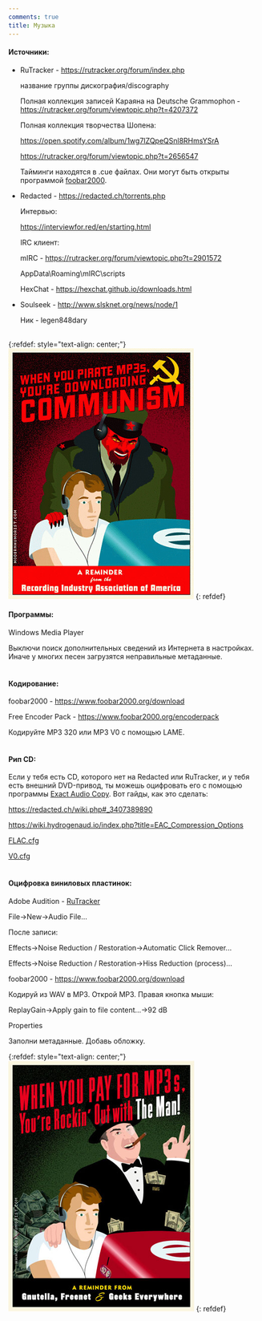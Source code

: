 ```yaml
---
comments: true
title: Музыка
---
```


#### Источники:

+ RuTracker - <https://rutracker.org/forum/index.php>

	название группы дискография/discography

	Полная коллекция записей Караяна на Deutsche Grammophon - <https://rutracker.org/forum/viewtopic.php?t=4207372>

	Полная коллекция творчества Шопена:
	
	<https://open.spotify.com/album/1wg7IZQpeQSnl8RHmsYSrA>
	
	<https://rutracker.org/forum/viewtopic.php?t=2656547>

	Тайминги находятся в .cue файлах. Они могут быть открыты программой [foobar2000](https://www.foobar2000.org/download).

+ Redacted - <https://redacted.ch/torrents.php>

	Интервью:

	<https://interviewfor.red/en/starting.html>

	IRC клиент:

	mIRC - <https://rutracker.org/forum/viewtopic.php?t=2901572>

	AppData\Roaming\mIRC\scripts

	HexChat - <https://hexchat.github.io/downloads.html>

+ Soulseek - <http://www.slsknet.org/news/node/1>

	Ник - legen848dary
<br><br>

{:refdef: style="text-align: center;"}
![Communism](/images/communism.jpg)
{: refdef}
<br>

#### Программы:

Windows Media Player

Выключи поиск дополнительных сведений из Интернета в настройках. Иначе у многих песен загрузятся неправильные метаданные.
<br><br>

#### Кодирование:

foobar2000 - <https://www.foobar2000.org/download>

Free Encoder Pack - <https://www.foobar2000.org/encoderpack>

Кодируйте MP3 320 или MP3 V0 с помощью LAME.
<br><br>

#### Рип CD:

Если у тебя есть CD, которого нет на Redacted или RuTracker, и у тебя есть внешний DVD-привод, ты можешь оцифровать его с помощью программы [Exact Audio Copy](https://www.exactaudiocopy.de/en/index.php/resources/download/). Вот гайды, как это сделать:

<https://redacted.ch/wiki.php#_3407389890>

<https://wiki.hydrogenaud.io/index.php?title=EAC_Compression_Options>

[FLAC.cfg](/files/FLAC.cfg)

[V0.cfg](/files/V0.cfg)
<br><br>

#### Оцифровка виниловых пластинок:

Adobe Audition - [RuTracker](https://rutracker.org/forum/tracker.php?nm=adobe%20audition)

File->New->Audio File...

После записи:

Effects->Noise Reduction / Restoration->Automatic Click Remover...

Effects->Noise Reduction / Restoration->Hiss Reduction (process)...

foobar2000 - <https://www.foobar2000.org/download>

Кодируй из WAV в MP3. Открой MP3. Правая кнопка мыши:

ReplayGain->Apply gain to file content...->92 dB

Properties

Заполни метаданные. Добавь обложку.

{:refdef: style="text-align: center;"}
![Capitalism](/images/capitalism.jpg)
{: refdef}